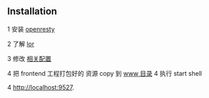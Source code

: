 
## Installation


1 安装 [openresty](https://openresty.org)

2 了解 [lor](https://github.com/sumory/lor)

3 修改 [相关配置](https://github.com/cloudfreexiao/RillAdmin/issues/1)

4 把 frontend 工程打包好的 资源 copy 到 [www 目录](https://github.com/cloudfreexiao/RillAdmin/tree/master/backend-or/www)
4 执行 start shell

4 [http://localhost:9527](http://localhost:9527).
